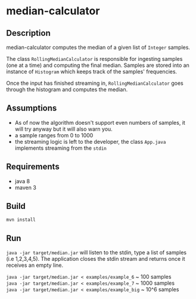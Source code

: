 # median-calculator

## Description
median-calculator computes the median of a given list of `Integer` samples.   

The class `RollingMedianCalculator` is responsible for ingesting samples (one at a time) and computing the final median.
Samples are stored into an instance of `Histogram` which keeps track of the samples' frequencies.

Once the input has finished streaming in, `RollingMedianCalculator` goes through the histogram and computes the median.

## Assumptions
* As of now the algorithm doesn't support even numbers of samples, it will try anyway but it will also warn you.
* a sample ranges from 0 to 1000
* the streaming logic is left to the developer, the class `App.java` implements streaming from the `stdin`

## Requirements
* java 8
* maven 3

## Build
`mvn install`

## Run

`java -jar target/median.jar` will listen to the stdin, type a list of samples (i.e 1,2,3,4,5). The application closes the stdin stream and returns once it receives an empty line.

`java -jar target/median.jar < examples/example_6` ~ 100 samples   
`java -jar target/median.jar < examples/example_7` ~ 1000 samples   
`java -jar target/median.jar < examples/example_big` ~ 10^6 samples   
